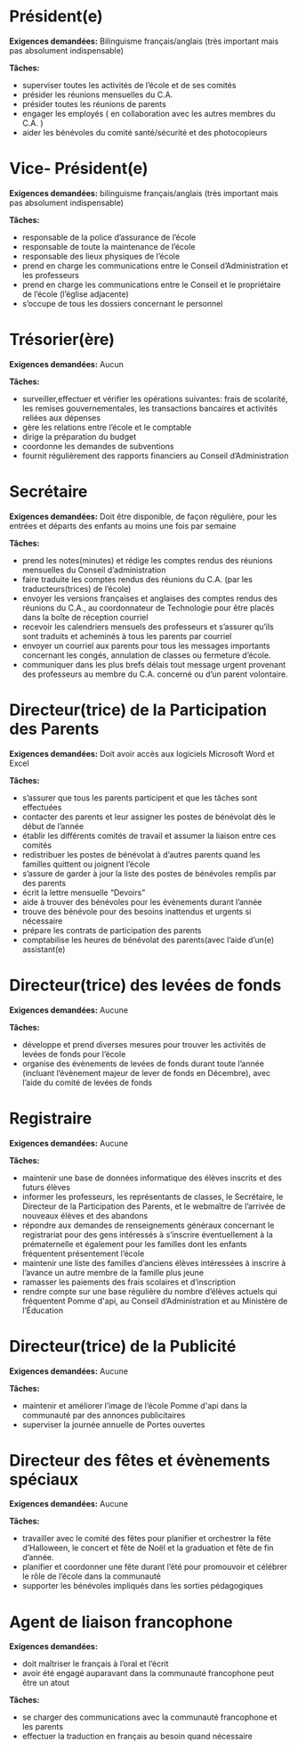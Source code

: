 # Président(e)

__Exigences demandées:__ Bilinguisme français/anglais (très important mais pas absolument indispensable)

__Tâches:__

* superviser toutes les activités de l’école et de ses comités
* présider les réunions mensuelles du C.A.
* présider toutes les réunions de parents
* engager les employés ( en collaboration avec les autres membres du C.A. )
* aider les bénévoles du comité santé/sécurité et des photocopieurs

# Vice- Président(e)

__Exigences demandées:__ bilinguisme français/anglais (très important mais pas absolument indispensable)

__Tâches:__

* responsable de la police d’assurance de l’école
* responsable de toute la maintenance de l’école 
* responsable des lieux physiques de l’école
* prend en charge les communications entre le Conseil d’Administration et les professeurs
* prend en charge les communications entre le Conseil et le propriétaire de l’école (l’église adjacente)
* s’occupe de tous les dossiers concernant le personnel	

# Trésorier(ère)

__Exigences demandées:__ Aucun

__Tâches:__

* surveiller,effectuer et vérifier les opérations suivantes: frais de scolarité, les remises gouvernementales, les transactions bancaires et activités reliées aux dépenses 
* gère les relations entre l’école et le comptable
* dirige la préparation du budget
* coordonne les demandes de subventions
* fournit régulièrement des rapports financiers au Conseil d’Administration

# Secrétaire

__Exigences demandées:__ Doit être disponible, de façon régulière, pour les entrées et départs des enfants au moins une fois par semaine

__Tâches:__

* prend les notes(minutes) et rédige les comptes rendus des réunions mensuelles du Conseil d’administration
* faire traduite les comptes rendus des réunions du C.A. (par les traducteurs(trices) de l’école)
* envoyer les versions françaises et anglaises des comptes rendus des réunions du C.A., au coordonnateur de Technologie pour être placés dans la boîte de réception courriel
* recevoir les calendriers mensuels des professeurs et s’assurer qu’ils sont traduits et acheminés à tous les parents par courriel
* envoyer un courriel aux parents pour tous les messages importants concernant les congés, annulation de classes ou fermeture d’école.
* communiquer dans les plus brefs délais tout message urgent provenant des professeurs au membre du C.A. concerné ou d’un parent volontaire.

# Directeur(trice) de la Participation des Parents

__Exigences demandées:__ Doit avoir accès aux logiciels Microsoft Word et Excel

__Tâches:__

* s’assurer que tous les parents participent et que les tâches sont effectuées
* contacter des parents et leur assigner les postes de bénévolat dès le début de l’année 
* établir les différents comités de travail et assumer la liaison entre ces comités
* redistribuer les postes de bénévolat à d’autres parents quand les familles quittent ou joignent l’école
* s’assure de garder à jour la liste des postes de bénévoles remplis par des parents
* écrit la lettre mensuelle “Devoirs” 
* aide à trouver des bénévoles pour les évènements durant l’année
* trouve des bénévole pour des besoins inattendus et urgents si nécessaire
* prépare les contrats de participation des parents
* comptabilise les heures de bénévolat des parents(avec l’aide d’un(e) assistant(e)

# Directeur(trice) des levées de fonds

__Exigences demandées:__ Aucune

__Tâches:__

* développe et prend diverses mesures pour trouver les activités de levées de fonds pour l’école
* organise des évènements de levées de fonds durant toute l’année (incluant l’évènement majeur de lever de fonds en Décembre), avec l’aide du comité de levées de fonds 

# Registraire

__Exigences demandées:__ Aucune

__Tâches:__

* maintenir une base de données informatique des élèves inscrits et des futurs élèves
* informer les professeurs, les représentants de classes, le Secrétaire, le Directeur de la Participation des Parents, et le webmaître de l’arrivée de nouveaux élèves et des abandons 
* répondre aux demandes de renseignements généraux concernant le registrariat pour des gens intéressés à s’inscrire éventuellement à la prématernelle et également pour les familles dont les enfants fréquentent présentement l’école
* maintenir une liste des familles d’anciens élèves intéressées à inscrire à l’avance un autre membre de la famille plus jeune
* ramasser les paiements des frais scolaires et d’inscription
* rendre compte sur une base régulière du nombre d’élèves actuels qui fréquentent Pomme d'api, au Conseil d’Administration et au Ministère de l’Éducation

# Directeur(trice) de la Publicité

__Exigences demandées:__ Aucune

__Tâches:__

* maintenir et améliorer l’image de l’école Pomme d'api dans la communauté par des annonces publicitaires
* superviser la journée annuelle de Portes ouvertes

# Directeur des fêtes et évènements spéciaux

__Exigences demandées:__ Aucune

__Tâches:__

* travailler avec le comité des fêtes pour planifier et orchestrer la fête d’Halloween, le concert et fête de Noël et la graduation et fête de fin d’année.
* planifier et coordonner une fête durant l’été pour promouvoir et célébrer le rôle de l’école dans la communauté 
* supporter les bénévoles impliqués dans les sorties pédagogiques

# Agent de liaison francophone

__Exigences demandées:__

* doit maîtriser le français à l’oral et l’écrit
* avoir été engagé auparavant dans la communauté francophone peut être un atout

__Tâches:__

* se charger des communications avec la communauté francophone et les parents
* effectuer la traduction en français au besoin quand nécessaire